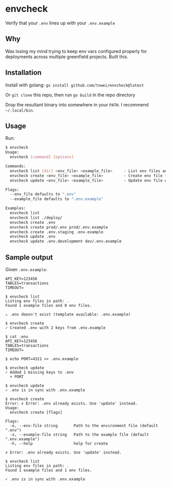 # envcheck

Verify that your `.env` lines up with your `.env.example`

## Why

Was losing my mind trying to keep env vars configured properly for deployments across multiple greenfield projects. Built this.

## Installation

Install with golang: `go install github.com/tnwei/envcheck@latest`

Or `git clone` this repo, then run `go build` in the repo directory

Drop the resultant binary into somewhere in your `PATH`. I recommend `~/.local/bin`.

## Usage

Run:

```bash
$ envcheck
Usage:
  envcheck [command] [options]

Commands:
  envcheck list [dir] <env_file> <example_file>     - List env files and difference
  envcheck create <env_file> <example_file>         - Create env file from example
  envcheck update <env_file> <example_file>         - Update env file with missing keys

Flags:
  --env_file defaults to ".env"
  --example_file defaults to ".env.example"

Examples:
  envcheck list
  envcheck list ./deploy/
  envcheck create .env   
  envcheck create prod/.env prod/.env.example
  envcheck create .env.staging .env.example
  envcheck update .env
  envcheck update .env.development dev/.env.example
```

## Sample output

Given `.env.example`:

```
API_KEY=123456
TABLES=transactions
TIMEOUT=
```

```
$ envcheck list
Listing env files in path: .
Found 1 example files and 0 env files.

⚠ .env doesn't exist (template available: .env.example)

$ envcheck create
✓ Created .env with 2 keys from .env.example

$ cat .env
API_KEY=123456
TABLES=transactions
TIMEOUT=

$ echo PORT=4321 >> .env.example

$ envcheck update
✓ Added 1 missing keys to .env
  + PORT

$ envcheck update
✓ .env is in sync with .env.example

$ envcheck create
Error: ✗ Error: .env already exists. Use 'update' instead.
Usage:
  envcheck create [flags]

Flags:
  -e, --env-file string       Path to the environment file (default ".env")
  -x, --example-file string   Path to the example file (default ".env.example")
  -h, --help                  help for create

✗ Error: .env already exists. Use 'update' instead.

$ envcheck list
Listing env files in path: .
Found 1 example files and 1 env files.

✓ .env is in sync with .env.example
```
